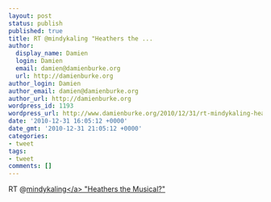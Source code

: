 ```yaml
---
layout: post
status: publish
published: true
title: RT @mindykaling "Heathers the ...
author:
  display_name: Damien
  login: Damien
  email: damien@damienburke.org
  url: http://damienburke.org
author_login: Damien
author_email: damien@damienburke.org
author_url: http://damienburke.org
wordpress_id: 1193
wordpress_url: http://www.damienburke.org/2010/12/31/rt-mindykaling-heathers-the/
date: '2010-12-31 16:05:12 +0000'
date_gmt: '2010-12-31 21:05:12 +0000'
categories:
- tweet
tags:
- tweet
comments: []
---
```

<p>RT @<a href="http:&#47;&#47;twitter.com&#47;mindykaling" class="aktt_username">mindykaling<&#47;a> "Heathers the Musical?"</p>
